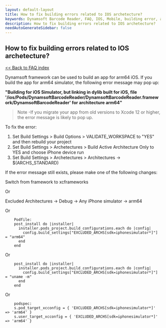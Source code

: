 ```yaml
---
layout: default-layout
title: How to fix building errors related to IOS archetecture?
keywords: Dynamsoft Barcode Reader, FAQ, IOS, Mobile, building error, archetecture, arm64
description: How to fix building errors related to IOS archetecture?
needAutoGenerateSidebar: false
---
```


## How to fix building errors related to IOS archetecture?

[<< Back to FAQ index](index.md)

Dynamsoft framework can be used to build an app for arm64 iOS. If you build the app for arm64 simulator, the following error message may pop up:


**"Building for iOS Simulator, but linking in dylib built for iOS, file '/ios/Pods/DynamsoftBarcodeReader/DynamsoftBarcodeReader.framework/DynamsoftBarcodeReader' for architecture arm64"**

> Note -If you migrate your app from old versions to Xcode 12 or higher, the error message is likely to pop up.

To fix the error:

1. Set Build Settings > Build Options > VALIDATE_WORKSPACE to "YES" and then rebuild your project
2. Set Build Settings > Archetectures > Build Active Architecture Only to YES and choose iPhone device run
3. Set Build Settings > Archetectures > Architectures -> $(ARCHS_STANDARD)

If the error message still exists, please make one of the following changes:

Switch from framework to xcframeworks

Or

Excluded Architectures -> Debug -> Any iPhone simulator -> arm64

Or

```
    Podfile:
    post_install do |installer|
      installer.pods_project.build_configurations.each do |config|
        config.build_settings["EXCLUDED_ARCHS[sdk=iphonesimulator*]"] = "arm64"
      end
    end
```
Or

```
    post_install do |installer|
      installer.pods_project.build_configurations.each do |config|
        config.build_settings["EXCLUDED_ARCHS[sdk=iphonesimulator*]"] = "uname -m"
      end
    end
```
Or
 
```
    podspec:
    s.pod_target_xcconfig = { 'EXCLUDED_ARCHS[sdk=iphonesimulator*]' => 'arm64' }
    s.user_target_xcconfig = { 'EXCLUDED_ARCHS[sdk=iphonesimulator*]' => 'arm64' }
```